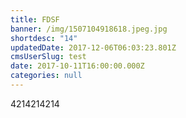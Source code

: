 ```yaml
---
title: FDSF
banner: /img/1507104918618.jpeg.jpg
shortdesc: "14"
updatedDate: 2017-12-06T06:03:23.801Z
cmsUserSlug: test
date: 2017-10-11T16:00:00.000Z
categories: null
---
```


4214214214